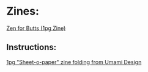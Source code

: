 Zines:
====

[Zen for Butts (1pg Zine)](Zen-For-Butts_1pg-zine.pdf)

## Instructions:

[1pg "Sheet-o-paper" zine folding from Umami Design](https://web.archive.org/web/20160621153649if_/http://blog.umamidesign.com/ud-content/2013/09/ud_130918_zine-instructions.jpg)
